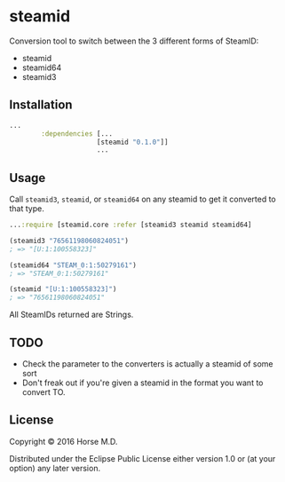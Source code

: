 # steamid

Conversion tool to switch between the 3 different forms of SteamID:

* steamid
* steamid64
* steamid3

## Installation

```clojure
...
        :dependencies [...
                      [steamid "0.1.0"]]
                      ...
```

## Usage

Call `steamid3`, `steamid`, or `steamid64` on any steamid to get it converted to
that type.

```clojure
...:require [steamid.core :refer [steamid3 steamid steamid64]

(steamid3 "76561198060824051")
; => "[U:1:100558323]"

(steamid64 "STEAM_0:1:50279161")
; => "STEAM_0:1:50279161"

(steamid "[U:1:100558323]")
; => "76561198060824051"
```

All SteamIDs returned are Strings.

## TODO

* Check the parameter to the converters is actually a steamid of some sort
* Don't freak out if you're given a steamid in the format you want to convert TO.

## License

Copyright © 2016 Horse M.D.

Distributed under the Eclipse Public License either version 1.0 or (at
your option) any later version.
